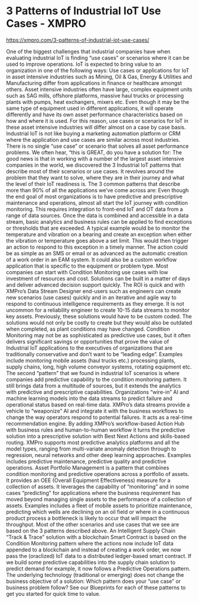 # 3 Patterns of Industrial IoT Use Cases - XMPRO

https://xmpro.com/3-patterns-of-industrial-iot-use-cases/

One of the biggest challenges that industrial companies have when evaluating industrial IoT is finding “use cases” or scenarios where it can be used to improve operations. IoT is expected to bring value to an organization in one of the following ways:
Use cases or applications for IoT in asset intensive industries such as Mining, Oil & Gas, Energy & Utilities and Manufacturing differ from applications in finance or healthcare amongst others.
Asset intensive industries often have large, complex equipment units such as SAG mills, offshore platforms, massive haul trucks or processing plants with pumps, heat exchangers, mixers etc. Even though it may be the same type of equipment used in different applications, it will operate differently and have its own asset performance characteristics based on how and where it is used. For this reason, use cases or scenarios for IoT in these asset intensive industries will differ almost on a case by case basis.
Industrial IoT is not like buying a marketing automation platform or CRM where the application and use cases are similar across most industries. There is no single “use case” or scenario that solves all asset performance problems.
We often hear, “this is GREAT, do you have a solution for:
The good news is that in working with a number of the largest asset intensive companies in the world, we discovered the 3 Industrial IoT patterns that describe most of their scenarios or use cases. It revolves around the problem that they want to solve, where they are in their journey and what the level of their IoT readiness is.
The 3 common patterns that describe more than 90% of all the applications we’ve come across are:
Even though the end goal of most organizations is to have predictive and prescriptive maintenance and operations, almost all start the IoT journey with condition monitoring.
This requires integration to front-end IoT and OT data from a range of data sources. Once the data is combined and accessible in a data stream, basic analytics and business rules can be applied to find exceptions or thresholds that are exceeded. A typical example would be to monitor the temperature and vibration on a bearing and create an exception when either the vibration or temperature goes above a set limit. This would then trigger an action to respond to this exception in a timely manner. The action could be as simple as an SMS or email or as advanced as the automatic creation of a work order in an EAM system. It could also be a custom workflow application that is specific to the equipment or problem type.
Most companies can start with Condition Monitoring use cases with low investment of resources and cost. Solutions can be built in a matter of days and deliver advanced decision support quickly. The ROI is quick and with XMPro’s Data Stream Designer end-users such as engineers can create new scenarios (use cases) quickly and in an iterative and agile way to respond to continuous intelligence requirements as they emerge. It is not uncommon for a reliability engineer to create 10-15 data streams to monitor key assets. Previously, these solutions would have to be custom coded. The solutions would not only be costly to create but they would also be outdated when completed, as plant conditions may have changed.
Condition Monitoring may not be as sophisticated as predictive use cases, but it often delivers significant savings or opportunities that prove the value of Industrial IoT applications to the executives of organizations that are traditionally conservative and don’t want to be “leading edge”.
Examples include monitoring mobile assets (haul trucks etc.) processing plants, supply chains, long, high volume conveyor systems, rotating equipment etc.
The second “pattern” that we found in industrial IoT scenarios is where companies add predictive capability to the condition monitoring pattern. It still brings data from a multitude of sources, but it extends the analytics with predictive and prescriptive capabilities. Organizations “wire-in” AI and machine learning models into the data streams to predict failure and operational status based on real-time data. XMPro’s data streams provide a vehicle to “weaponize” AI and integrate it with the business workflows to change the way operators respond to potential failures.
It acts as a real-time recommendation engine. By adding XMPro’s workflow-based Action Hub with business rules and human-to-human workflow it turns the predictive solution into a prescriptive solution with Best Next Actions and skills-based routing.
XMPro supports most predictive analytics platforms and all the model types, ranging from multi-variate anomaly detection through to regression, neural networks and other deep learning approaches.
Examples includes predictive maintenance, predictive quality and predictive operations.
Asset Portfolio Management is a pattern that combines condition monitoring and predictive operations across a portfolio of assets. It provides an OEE (Overall Equipment Effectiveness) measure for a collection of assets. It leverages the capability of “monitoring” and in some cases “predicting” for applications where the business requirement has moved beyond managing single assets to the performance of a collection of assets.
Examples includes a fleet of mobile assets to prioritize maintenance, predicting which wells are declining on an oil field or where in a continuous product process a bottleneck is likely to occur that will impact the throughput.
Most of the other scenarios and use cases that we see are based on the 3 patterns described above. An Intelligent Supply Chain “Track & Trace” solution with a blockchain Smart Contract is based on the Condition Monitoring pattern where the actions now include IoT data appended to a blockchain and instead of creating a work order, we now pass the (oraclized) IoT data to a distributed ledger-based smart contract. If we build some predictive capabilities into the supply chain solution to predict demand for example, it now follows a Predictive Operations pattern.
The underlying technology (traditional or emerging) does not change the business objective of a solution:
Which pattern does your “use case” or business problem follow?
See our Blueprints for each of these patterns to get you started for quick time to value.